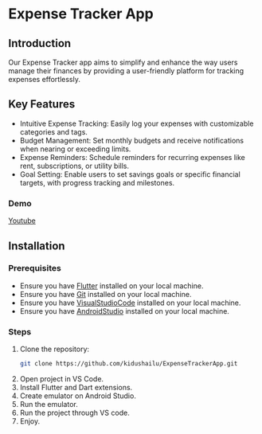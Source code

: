 # Expense Tracker App

## Introduction
Our Expense Tracker app aims to simplify and enhance the way users manage their finances by providing a user-friendly platform for tracking expenses effortlessly.

## Key Features
- Intuitive Expense Tracking: Easily log your expenses with customizable categories and tags.
- Budget Management: Set monthly budgets and receive notifications when nearing or exceeding limits.
- Expense Reminders: Schedule reminders for recurring expenses like rent, subscriptions, or utility bills.
- Goal Setting: Enable users to set savings goals or specific financial targets, with progress tracking and milestones.

### Demo
[Youtube](https://youtu.be/BRABVYuX-lc?si=gGonOTqvWXKMAMAn)

## Installation

### Prerequisites
- Ensure you have [Flutter](https://flutter.dev/docs/get-started/install) installed on your local machine.
- Ensure you have [Git](https://git-scm.com/book/en/v2/Getting-Started-Installing-Git) installed on your local machine.
- Ensure you have [VisualStudioCode](https://code.visualstudio.com/download) installed on your local machine.
- Ensure you have [AndroidStudio](https://developer.android.com/studio?utm_source=android-studio) installed on your local machine.


### Steps
1. Clone the repository:
   ```bash
   git clone https://github.com/kidushailu/ExpenseTrackerApp.git
2. Open project in VS Code.
3. Install Flutter and Dart extensions.
4. Create emulator on Android Studio.
5. Run the emulator.
6. Run the project through VS code.
7. Enjoy.
